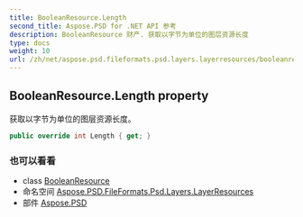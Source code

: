 ```yaml
---
title: BooleanResource.Length
second_title: Aspose.PSD for .NET API 参考
description: BooleanResource 财产. 获取以字节为单位的图层资源长度
type: docs
weight: 10
url: /zh/net/aspose.psd.fileformats.psd.layers.layerresources/booleanresource/length/
---
```

## BooleanResource.Length property

获取以字节为单位的图层资源长度。

```csharp
public override int Length { get; }
```

### 也可以看看

* class [BooleanResource](../)
* 命名空间 [Aspose.PSD.FileFormats.Psd.Layers.LayerResources](../../booleanresource/)
* 部件 [Aspose.PSD](../../../)


